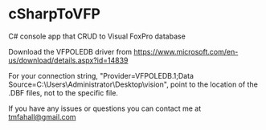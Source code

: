 # cSharpToVFP
C# console app that CRUD to Visual FoxPro database

Download the VFPOLEDB driver from https://www.microsoft.com/en-us/download/details.aspx?id=14839

For your connection string, "Provider=VFPOLEDB.1;Data Source=C:\\Users\\Administrator\\Desktop\\vision", point to the location of the .DBF files, not to the specific file.

If you have any issues or questions you can contact me at tmfahall@gmail.com
